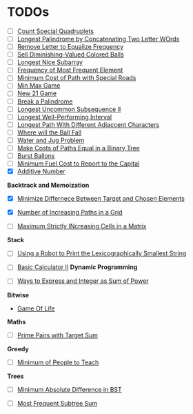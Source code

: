 # TODOs

- [ ] [Count Special Quadruplets](https://leetcode.com/problems/count-special-quadruplets/description/)
- [ ] [Longest Palindrome by Concatenating Two Letter WOrds](https://leetcode.com/problems/longest-palindrome-by-concatenating-two-letter-words/description/)
- [ ] [Remove Letter to Equalize Frequency](https://leetcode.com/problems/remove-letter-to-equalize-frequency/description/)
- [ ] [Sell Diminishing-Valued Colored Balls](https://leetcode.com/problems/sell-diminishing-valued-colored-balls/)
- [ ] [Longest Nice Subarray](https://leetcode.com/problems/longest-nice-subarray/)
- [ ] [Frequency of Most Frequent Element](https://leetcode.com/problems/frequency-of-the-most-frequent-element/)
- [ ] [Minimum Cost of Path with Special Roads](https://leetcode.com/problems/minimum-cost-of-a-path-with-special-roads/)
- [ ] [Min Max Game](https://leetcode.com/problems/min-max-game/description/)
- [ ] [New 21 Game](https://leetcode.com/problems/new-21-game/description/)
- [ ] [Break a Palindrome](https://leetcode.com/problems/break-a-palindrome/description/)
- [ ] [Longest Uncommon Subsequence II](https://leetcode.com/problems/longest-uncommon-subsequence-ii/description/)
- [ ] [Longest Well-Performing Interval](https://leetcode.com/problems/longest-well-performing-interval/description/)
- [ ] [Longest Path With Different Adjaccent Characters](https://leetcode.com/problems/longest-path-with-different-adjacent-characters/description/)
- [ ] [Where will the Ball Fall](https://leetcode.com/problems/where-will-the-ball-fall/description/)
- [ ] [Water and Jug Problem](https://leetcode.com/problems/water-and-jug-problem/)
- [ ] [Make Costs of Paths Equal in a Binary Tree](https://leetcode.com/problems/make-costs-of-paths-equal-in-a-binary-tree/description/)
- [ ] [Burst Ballons](https://leetcode.com/problems/burst-balloons/description/)
- [ ] [Minimum Fuel Cost to Report to the Capital](https://leetcode.com/problems/minimum-fuel-cost-to-report-to-the-capital/)
- [X] [Additive Number](https://leetcode.com/problems/additive-number/)

**Backtrack and Memoization**

- [X] [Minimize Differnece Between Target and Chosen Elements](https://leetcode.com/problems/minimize-the-difference-between-target-and-chosen-elements/description/)
- [X] [Number of Increasing Paths in a Grid](https://leetcode.com/problems/number-of-increasing-paths-in-a-grid/description/)
- [ ] [Maximum Strictly INcreasing Cells in a Matrix](https://leetcode.com/problems/maximum-strictly-increasing-cells-in-a-matrix/description/)


**Stack**

- [ ] [Using a Robot to Print the Lexicographically Smallest String](https://leetcode.com/problems/using-a-robot-to-print-the-lexicographically-smallest-string/description/)
- [ ] [Basic Calculator II](https://leetcode.com/problems/basic-calculator-ii/description/)
**Dynamic Programming**

- [ ] [Ways to Express and Integer as Sum of Power](https://leetcode.com/problems/ways-to-express-an-integer-as-sum-of-powers/description/)

**Bitwise**

- [Game Of Life](https://leetcode.com/problems/game-of-life/)


**Maths**

- [ ] [Prime Pairs with Target Sum](https://leetcode.com/problems/prime-pairs-with-target-sum/description/)


**Greedy**

- [ ] [Minimum of People to Teach](https://leetcode.com/problems/minimum-number-of-people-to-teach/solutions/1031079/python-3-steps/)


**Trees**

- [ ] [Minimum Absolute Difference in BST](https://leetcode.com/problems/minimum-absolute-difference-in-bst/description/)
- [ ] [Most Frequent Subtree Sum](https://leetcode.com/problems/most-frequent-subtree-sum/description/)


